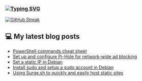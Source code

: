 ### [![Typing SVG](https://readme-typing-svg.herokuapp.com/?lines=Hello+World.+👋)](https://git.io/typing-svg)

[![GitHub Streak](https://github-readme-streak-stats.herokuapp.com/?user=fullmetalbrackets&background=08083a&dates=b3e4ff&currStreakNum=fe10bf&sideNums=fe10bf&stroke=fe10bf&ring=ff8f1f&sideLabels=ff8f1f&fire=fcf645&currStreakLabel=fe10bf&hide_border=true)](https://git.io/streak-stats)

## 💻 My latest blog posts
<!-- BLOG-POST-LIST:START -->
- [PowerShell commands cheat sheet](https://arieldiaz.codes/blog/powershell-commands-cheat-cheat/)
- [Set up and configure Pi-Hole for network-wide ad blocking](https://arieldiaz.codes/blog/set-up-pihole-on-linux/)
- [Set a static IP in Debian](https://arieldiaz.codes/blog/set-static-ip-debian/)
- [Install sudo and setup a sudo account in Debian](https://arieldiaz.codes/blog/install-and-use-sudo-debian/)
- [Using Surge.sh to quickly and easily host static sites](https://arieldiaz.codes/blog/using-surge-sh-to-host-static-sites/)
<!-- BLOG-POST-LIST:END -->
